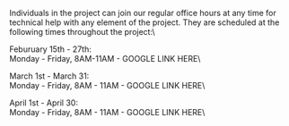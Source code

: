 Individuals in the project can join our regular office hours at any time for technical help with any element of the project.  They are scheduled at the following times throughout the project:\

Feburuary 15th - 27th:\
Monday - Friday, 8AM-11AM - GOOGLE LINK HERE\

March 1st - March 31:\
Monday - Friday, 8AM - 11AM - GOOGLE LINK HERE\

April 1st - April 30:\
Monday - Friday, 8AM - 11AM - GOOGLE LINK HERE\
